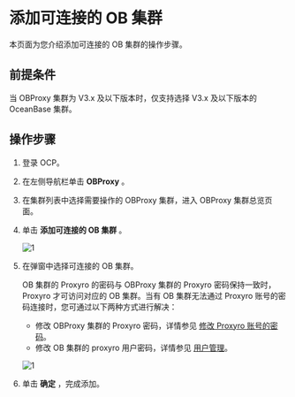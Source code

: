 # 添加可连接的 OB 集群

本页面为您介绍添加可连接的 OB 集群的操作步骤。

## 前提条件

当 OBProxy 集群为 V3.x 及以下版本时，仅支持选择 V3.x 及以下版本的 OceanBase 集群。

## 操作步骤

1. 登录 OCP。

2. 在左侧导航栏单击 **OBProxy** 。

3. 在集群列表中选择需要操作的 OBProxy 集群，进入 OBProxy 集群总览页面。

4. 单击 **添加可连接的 OB 集群** 。

   ![1](https://obbusiness-private.oss-cn-shanghai.aliyuncs.com/doc/img/ocp/403-ce/%E6%B7%BB%E5%8A%A0%E5%8F%AF%E8%BF%9E%E6%8E%A5%E7%9A%84ob%E9%9B%86%E7%BE%A4.png)

5. 在弹窗中选择可连接的 OB 集群。

   OB 集群的 Proxyro 的密码与 OBProxy 集群的 Proxyro 密码保持一致时，Proxyro 才可访问对应的 OB 集群。当有 OB 集群无法通过 Proxyro 账号的密码连接时，您可通过以下两种方式进行解决：
   * 修改 OBProxy 集群的 Proxyro 密码，详情参见 [修改 Proxyro 账号的密码](../800.obproxy/1500.modify-proxyro-password.md)。
   * 修改 OB 集群的 proxyro 用户密码，详情参见 [用户管理](../500.tenant-functions/500.user-management-under-a-mysqL-tenant.md)。

   ![1](https://obbusiness-private.oss-cn-shanghai.aliyuncs.com/doc/img/ocp/401/%E6%B7%BB%E5%8A%A0%E5%8F%AF%E8%BF%9E%E6%8E%A5ob%E9%9B%86%E7%BE%A41.png)

6. 单击 **确定** ，完成添加。
